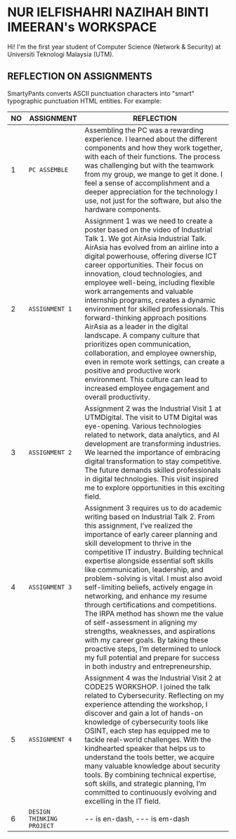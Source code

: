 # NUR IELFISHAHRI NAZIHAH BINTI IMEERAN's WORKSPACE

Hi! I'm the first year student of Computer Science (Network & Security) at Universiti Teknologi Malaysia (UTM).
## REFLECTION ON ASSIGNMENTS

SmartyPants converts ASCII punctuation characters into "smart" typographic punctuation HTML entities. For example:

|         NO       | ASSIGNMENT                         |REFLECTION                         |
|----------------|-------------------------------|-----------------------------|
|1|`PC ASSEMBLE`            |Assembling the PC was a rewarding experience. I learned about the different components and how they work together, with each of their functions. The process was challenging but with the teamwork from my group, we mange to get it done. I feel a sense of accomplishment and a deeper appreciation for the technology I use, not just for the software, but also the hardware components.            |
|2          |`ASSIGNMENT 1`            |Assignment 1 was we need to create a poster based on the video of Industrial Talk 1. We got AirAsia Industrial Talk. AirAsia has evolved from an airline into a digital powerhouse, offering diverse ICT career opportunities. Their focus on innovation, cloud technologies, and employee well-being, including flexible work arrangements and valuable internship programs, creates a dynamic environment for skilled professionals. This forward-thinking approach positions AirAsia as a leader in the digital landscape. A company culture that prioritizes open communication, collaboration, and employee ownership, even in remote work settings, can create a positive and productive work environment. This culture can lead to increased employee engagement and overall productivity.             |
|3         |`ASSIGNMENT 2`|Assignment 2 was the Industrial Visit 1 at UTMDigital. The visit to UTM Digital was eye-opening. Various technologies related to network, data analytics, and AI development are transforming industries. We learned the importance of embracing digital transformation to stay competitive. The future demands skilled professionals in digital technologies. This visit inspired me to explore opportunities in this exciting field.|
|4|`ASSIGNMENT 3`            |Assignment 3 requires us to do academic writing based on Industrial Talk 2. From this assignment, I’ve realized the importance of early career planning and skill development to thrive in the competitive IT industry. Building technical expertise alongside essential soft skills like communication, leadership, and problem-solving is vital. I must also avoid self-limiting beliefs, actively engage in networking, and enhance my resume through certifications and competitions. The IRPA method has shown me the value of self-assessment in aligning my strengths, weaknesses, and aspirations with my career goals. By taking these proactive steps, I’m determined to unlock my full potential and prepare for success in both industry and entrepreneurship.            |
|5         |`ASSIGNMENT 4`            |Assignment 4 was the Industrial Visit 2 at CODE25 WORKSHOP. I joined the talk related to Cybersecurity. Reflecting on my experience attending the workshop, I discover and gain a lot of hands-on knowledge of cybersecurity tools like OSINT, each step has equipped me to tackle real-world challenges. With the kindhearted speaker that helps us to understand the tools better, we acquire many valuable knowledge about security tools. By combining technical expertise, soft skills, and strategic planning, I’m committed to continuously evolving and excelling in the IT field.            |
|6          |`DESIGN THINKING PROJECT`|-- is en-dash, --- is em-dash|
